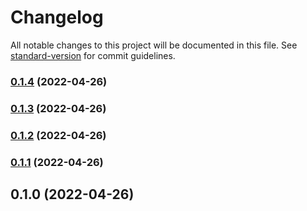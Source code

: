 # Changelog

All notable changes to this project will be documented in this file. See [standard-version](https://github.com/conventional-changelog/standard-version) for commit guidelines.

### [0.1.4](https://github.com/mrmilu/front_web_mrmilu/compare/v0.1.3...v0.1.4) (2022-04-26)

### [0.1.3](https://github.com/mrmilu/front_web_mrmilu/compare/v0.1.2...v0.1.3) (2022-04-26)

### [0.1.2](https://github.com/mrmilu/front_web_mrmilu/compare/v0.1.1...v0.1.2) (2022-04-26)

### [0.1.1](https://github.com/mrmilu/front_web_mrmilu/compare/v0.1.0...v0.1.1) (2022-04-26)

## 0.1.0 (2022-04-26)
